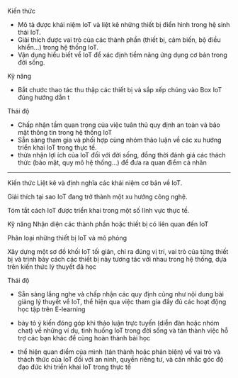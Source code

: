 Kiến thức
- Mô tả được khái niệm IoT và liệt kê những thiết bị điển hình trong hệ sinh thái IoT.
- Giải thích được vai trò của các thành phần (thiết bị, cảm biến, bộ điều khiển…) trong hệ thống IoT.
- Vận dụng hiểu biết về IoT để xác định tiềm năng ứng dụng cơ bản trong đời sống.


Kỹ năng
- Bắt chước thao tác thu thập các thiết bị và sắp xếp chúng vào Box IoT đúng hướng dẫn
t


Thái độ
- Chấp nhận tầm quan trọng của việc tuân thủ quy định an toàn và bảo mật thông tin trong hệ thống IoT
- Sẵn sàng tham gia và phối hợp cùng nhóm thảo luận về các xu hướng triển khai IoT trong thực tế.
- thừa nhận lợi ích của IoT đối với đời sống, đồng thời đánh giá các thách thức (bảo mật, quy mô hệ thống…) để đưa ra quan điểm cá nhân

---
Kiến thức
Liệt kê và định nghĩa các khái niệm cơ bản về IoT.

Giải thích tại sao IoT đang trở thành một xu hướng công nghệ.

Tóm tắt cách IoT được triển khai trong một số lĩnh vực thực tế.


Kỹ năng
Nhận diện các thành phần hoặc thiết bị có liên quan đến IoT

Phân loại những thiết bị IoT và mô phỏng

Xây dựng một sơ đồ khối IoT tối giản, chỉ ra đúng vị trí, vai trò của từng thiết bị và trình bày cách các thiết bị này tương tác với nhau trong hệ thống, dựa trên kiến thức lý thuyết đã học


Thái độ
- Sẵn sàng lắng nghe và chấp nhận các quy định cũng như nội dung bài giảng lý thuyết về IoT, thể hiện qua việc tham gia đầy đủ các hoạt động học tập trên E-learning

- bày tỏ ý kiến đóng góp khi thảo luận trực tuyến (diễn đàn hoặc nhóm chat) về những ví dụ, tình huống IoT trong đời sống và tán thành việc hỗ trợ các bạn khác để cùng hoàn thành bài học

- thể hiện quan điểm của mình (tán thành hoặc phản biện) về vai trò và thách thức của IoT đối với an ninh, quyền riêng tư, và cân nhắc góc độ đạo đức khi triển khai IoT trong thực tế